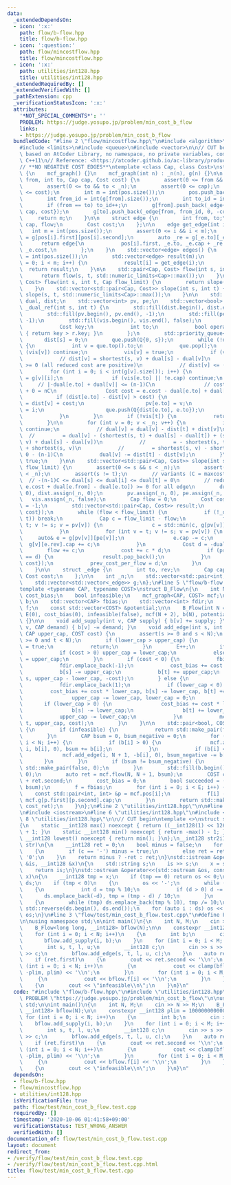 ```yaml
---
data:
  _extendedDependsOn:
  - icon: ':x:'
    path: flow/b-flow.hpp
    title: flow/b-flow.hpp
  - icon: ':question:'
    path: flow/mincostflow.hpp
    title: flow/mincostflow.hpp
  - icon: ':x:'
    path: utilities/int128.hpp
    title: utilities/int128.hpp
  _extendedRequiredBy: []
  _extendedVerifiedWith: []
  _pathExtension: cpp
  _verificationStatusIcon: ':x:'
  attributes:
    '*NOT_SPECIAL_COMMENTS*': ''
    PROBLEM: https://judge.yosupo.jp/problem/min_cost_b_flow
    links:
    - https://judge.yosupo.jp/problem/min_cost_b_flow
  bundledCode: "#line 2 \"flow/mincostflow.hpp\"\n#include <algorithm>\n#include <cassert>\n\
    #include <limits>\n#include <queue>\n#include <vector>\n\n// CUT begin\n// MinCostFlow\
    \ based on AtCoder Library, no namespace, no private variables, compatible with\
    \ C++11\n// Reference: <https://atcoder.github.io/ac-library/production/document_ja/mincostflow.html>\n\
    // **NO NEGATIVE COST EDGES**\ntemplate <class Cap, class Cost>\nstruct mcf_graph\
    \ {\n    mcf_graph() {}\n    mcf_graph(int n) : _n(n), g(n) {}\n\n    int add_edge(int\
    \ from, int to, Cap cap, Cost cost) {\n        assert(0 <= from && from < _n);\n\
    \        assert(0 <= to && to < _n);\n        assert(0 <= cap);\n        assert(0\
    \ <= cost);\n        int m = int(pos.size());\n        pos.push_back({from, int(g[from].size())});\n\
    \        int from_id = int(g[from].size());\n        int to_id = int(g[to].size());\n\
    \        if (from == to) to_id++;\n        g[from].push_back(_edge{to, to_id,\
    \ cap, cost});\n        g[to].push_back(_edge{from, from_id, 0, -cost});\n   \
    \     return m;\n    }\n\n    struct edge {\n        int from, to;\n        Cap\
    \ cap, flow;\n        Cost cost;\n    };\n\n    edge get_edge(int i) {\n     \
    \   int m = int(pos.size());\n        assert(0 <= i && i < m);\n        auto _e\
    \ = g[pos[i].first][pos[i].second];\n        auto _re = g[_e.to][_e.rev];\n  \
    \      return edge{\n            pos[i].first, _e.to, _e.cap + _re.cap, _re.cap,\
    \ _e.cost,\n        };\n    }\n    std::vector<edge> edges() {\n        int m\
    \ = int(pos.size());\n        std::vector<edge> result(m);\n        for (int i\
    \ = 0; i < m; i++) {\n            result[i] = get_edge(i);\n        }\n      \
    \  return result;\n    }\n\n    std::pair<Cap, Cost> flow(int s, int t) {\n  \
    \      return flow(s, t, std::numeric_limits<Cap>::max());\n    }\n    std::pair<Cap,\
    \ Cost> flow(int s, int t, Cap flow_limit) {\n        return slope(s, t, flow_limit).back();\n\
    \    }\n    std::vector<std::pair<Cap, Cost>> slope(int s, int t) {\n        return\
    \ slope(s, t, std::numeric_limits<Cap>::max());\n    }\n\n    std::vector<Cost>\
    \ dual, dist;\n    std::vector<int> pv, pe;\n    std::vector<bool> vis;\n    bool\
    \ _dual_ref(int s, int t) {\n        std::fill(dist.begin(), dist.end(), std::numeric_limits<Cost>::max());\n\
    \        std::fill(pv.begin(), pv.end(), -1);\n        std::fill(pe.begin(), pe.end(),\
    \ -1);\n        std::fill(vis.begin(), vis.end(), false);\n        struct Q {\n\
    \            Cost key;\n            int to;\n            bool operator<(Q r) const\
    \ { return key > r.key; }\n        };\n        std::priority_queue<Q> que;\n \
    \       dist[s] = 0;\n        que.push(Q{0, s});\n        while (!que.empty())\
    \ {\n            int v = que.top().to;\n            que.pop();\n            if\
    \ (vis[v]) continue;\n            vis[v] = true;\n            if (v == t) break;\n\
    \            // dist[v] = shortest(s, v) + dual[s] - dual[v]\n            // dist[v]\
    \ >= 0 (all reduced cost are positive)\n            // dist[v] <= (n-1)C\n   \
    \         for (int i = 0; i < int(g[v].size()); i++) {\n                auto e\
    \ = g[v][i];\n                if (vis[e.to] || !e.cap) continue;\n           \
    \     // |-dual[e.to] + dual[v]| <= (n-1)C\n                // cost <= C - -(n-1)C\
    \ + 0 = nC\n                Cost cost = e.cost - dual[e.to] + dual[v];\n     \
    \           if (dist[e.to] - dist[v] > cost) {\n                    dist[e.to]\
    \ = dist[v] + cost;\n                    pv[e.to] = v;\n                    pe[e.to]\
    \ = i;\n                    que.push(Q{dist[e.to], e.to});\n                }\n\
    \            }\n        }\n        if (!vis[t]) {\n            return false;\n\
    \        }\n\n        for (int v = 0; v < _n; v++) {\n            if (!vis[v])\
    \ continue;\n            // dual[v] = dual[v] - dist[t] + dist[v]\n          \
    \  //         = dual[v] - (shortest(s, t) + dual[s] - dual[t]) + (shortest(s,\
    \ v) + dual[s] - dual[v])\n            //         = - shortest(s, t) + dual[t]\
    \ + shortest(s, v)\n            //         = shortest(s, v) - shortest(s, t) >=\
    \ 0 - (n-1)C\n            dual[v] -= dist[t] - dist[v];\n        }\n        return\
    \ true;\n    }\n\n    std::vector<std::pair<Cap, Cost>> slope(int s, int t, Cap\
    \ flow_limit) {\n        assert(0 <= s && s < _n);\n        assert(0 <= t && t\
    \ < _n);\n        assert(s != t);\n        // variants (C = maxcost):\n      \
    \  // -(n-1)C <= dual[s] <= dual[i] <= dual[t] = 0\n        // reduced cost (=\
    \ e.cost + dual[e.from] - dual[e.to]) >= 0 for all edge\n        dual.assign(_n,\
    \ 0), dist.assign(_n, 0);\n        pv.assign(_n, 0), pe.assign(_n, 0);\n     \
    \   vis.assign(_n, false);\n        Cap flow = 0;\n        Cost cost = 0, prev_cost_per_flow\
    \ = -1;\n        std::vector<std::pair<Cap, Cost>> result;\n        result.push_back({flow,\
    \ cost});\n        while (flow < flow_limit) {\n            if (!_dual_ref(s,\
    \ t)) break;\n            Cap c = flow_limit - flow;\n            for (int v =\
    \ t; v != s; v = pv[v]) {\n                c = std::min(c, g[pv[v]][pe[v]].cap);\n\
    \            }\n            for (int v = t; v != s; v = pv[v]) {\n           \
    \     auto& e = g[pv[v]][pe[v]];\n                e.cap -= c;\n              \
    \  g[v][e.rev].cap += c;\n            }\n            Cost d = -dual[s];\n    \
    \        flow += c;\n            cost += c * d;\n            if (prev_cost_per_flow\
    \ == d) {\n                result.pop_back();\n            }\n            result.push_back({flow,\
    \ cost});\n            prev_cost_per_flow = d;\n        }\n        return result;\n\
    \    }\n\n    struct _edge {\n        int to, rev;\n        Cap cap;\n       \
    \ Cost cost;\n    };\n\n    int _n;\n    std::vector<std::pair<int, int>> pos;\n\
    \    std::vector<std::vector<_edge>> g;\n};\n#line 5 \"flow/b-flow.hpp\"\n\n\n\
    template <typename CAP, typename COST>\nstruct B_Flow\n{\n    int N, E;\n    COST\
    \ cost_bias;\n    bool infeasible;\n    mcf_graph<CAP, COST> mcf;\n    std::vector<CAP>\
    \ b;\n    std::vector<CAP> fbias;\n    std::vector<int> fdir;\n    std::vector<CAP>\
    \ f;\n    const std::vector<COST> &potential;\n\n    B_Flow(int N = 0) : N(N),\
    \ E(0), cost_bias(0), infeasible(false), mcf(N + 2), b(N), potential(mcf.dual)\
    \ {}\n\n    void add_supply(int v, CAP supply) { b[v] += supply; }\n    void add_demand(int\
    \ v, CAP demand) { b[v] -= demand; }\n    void add_edge(int s, int t, CAP lower_cap,\
    \ CAP upper_cap, COST cost) {\n        assert(s >= 0 and s < N);\n        assert(t\
    \ >= 0 and t < N);\n        if (lower_cap > upper_cap) {\n            infeasible\
    \ = true;\n            return;\n        }\n        E++;\n        if (s == t) {\n\
    \            if (cost > 0) upper_cap = lower_cap;\n            else lower_cap\
    \ = upper_cap;\n        }\n        if (cost < 0) {\n            fbias.emplace_back(lower_cap);\n\
    \            fdir.emplace_back(-1);\n            cost_bias += cost * upper_cap;\n\
    \            b[s] -= upper_cap;\n            b[t] += upper_cap;\n            mcf.add_edge(t,\
    \ s, upper_cap - lower_cap, -cost);\n        } else {\n            fbias.emplace_back(upper_cap);\n\
    \            fdir.emplace_back(1);\n            if (lower_cap < 0) {\n       \
    \         cost_bias += cost * lower_cap, b[s] -= lower_cap, b[t] += lower_cap;\n\
    \                upper_cap -= lower_cap, lower_cap = 0;\n            }\n     \
    \       if (lower_cap > 0) {\n                cost_bias += cost * lower_cap;\n\
    \                b[s] -= lower_cap;\n                b[t] += lower_cap;\n    \
    \            upper_cap -= lower_cap;\n            }\n            mcf.add_edge(s,\
    \ t, upper_cap, cost);\n        }\n    }\n\n    std::pair<bool, COST> solve()\
    \ {\n        if (infeasible) {\n            return std::make_pair(false, 0);\n\
    \        }\n        CAP bsum = 0, bsum_negative = 0;\n        for (int i = 0;\
    \ i < N; i++) {\n            if (b[i] > 0) {\n                mcf.add_edge(N,\
    \ i, b[i], 0), bsum += b[i];\n            }\n            if (b[i] < 0) {\n   \
    \             mcf.add_edge(i, N + 1, -b[i], 0), bsum_negative -= b[i];\n     \
    \       }\n        }\n        if (bsum != bsum_negative) {\n            return\
    \ std::make_pair(false, 0);\n        }\n        std::fill(b.begin(), b.end(),\
    \ 0);\n        auto ret = mcf.flow(N, N + 1, bsum);\n        COST cost_ret = cost_bias\
    \ + ret.second;\n        cost_bias = 0;\n        bool succeeded = (ret.first ==\
    \ bsum);\n        f = fbias;\n        for (int i = 0; i < E; i++) {\n        \
    \    const std::pair<int, int> &p = mcf.pos[i];\n            f[i] -= fdir[i] *\
    \ mcf.g[p.first][p.second].cap;\n        }\n        return std::make_pair(succeeded,\
    \ cost_ret);\n    }\n};\n#line 2 \"utilities/int128.hpp\"\n\n#line 4 \"utilities/int128.hpp\"\
    \n#include <iostream>\n#line 6 \"utilities/int128.hpp\"\n#include <string>\n#line\
    \ 8 \"utilities/int128.hpp\"\n\n// CUT begin\ntemplate <>\nstruct std::numeric_limits<__int128>\n\
    {\n    static __int128 max() noexcept { return ((__int128(1) << 126) - 1) * 2\
    \ + 1; }\n    static __int128 min() noexcept { return -max() - 1; }\n    static\
    \ __int128 lowest() noexcept { return min(); }\n};\n__int128 str2i128(std::string\
    \ str)\n{\n    __int128 ret = 0;\n    bool minus = false;\n    for (auto c : str)\n\
    \    {\n        if (c == '-') minus = true;\n        else ret = ret * 10 + c -\
    \ '0';\n    }\n    return minus ? -ret : ret;\n}\nstd::istream &operator>>(std::istream\
    \ &is, __int128 &x)\n{\n    std::string s;\n    is >> s;\n    x = str2i128(s);\n\
    \    return is;\n}\nstd::ostream &operator<<(std::ostream &os, const __int128&\
    \ x)\n{\n    __int128 tmp = x;\n    if (tmp == 0) return os << 0;\n    std::vector<int>\
    \ ds;\n    if (tmp < 0)\n    {\n        os << '-';\n        while (tmp)\n    \
    \    {\n            int d = tmp % 10;\n            if (d > 0) d -= 10;\n     \
    \       ds.emplace_back(-d), tmp = (tmp - d) / 10;\n        }\n    }\n    else\n\
    \    {\n        while (tmp) ds.emplace_back(tmp % 10), tmp /= 10;\n    }\n   \
    \ std::reverse(ds.begin(), ds.end());\n    for (auto i : ds) os << i;\n    return\
    \ os;\n}\n#line 3 \"flow/test/min_cost_b_flow.test.cpp\"\n#define PROBLEM \"https://judge.yosupo.jp/problem/min_cost_b_flow\"\
    \n\nusing namespace std;\n\nint main()\n{\n    int N, M;\n    cin >> N >> M;\n\
    \    B_Flow<long long, __int128> bflow(N);\n\n    constexpr __int128 plim = 1000000000000000;\n\
    \    for (int i = 0; i < N; i++)\n    {\n        int b;\n        cin >> b;\n \
    \       bflow.add_supply(i, b);\n    }\n    for (int i = 0; i < M; i++)\n    {\n\
    \        int s, t, l, u;\n        __int128 c;\n        cin >> s >> t >> l >> u\
    \ >> c;\n        bflow.add_edge(s, t, l, u, c);\n    }\n    auto ret = bflow.solve();\n\
    \    if (ret.first)\n    {\n        cout << ret.second << '\\n';\n        for\
    \ (int i = 0; i < N; i++)\n        {\n            cout << clamp(bflow.potential[i],\
    \ -plim, plim) << '\\n';\n        }\n        for (int i = 0; i < M; i++)\n   \
    \     {\n            cout << bflow.f[i] << '\\n';\n        }\n    }\n    else\n\
    \    {\n        cout << \"infeasible\\n\";\n    }\n}\n"
  code: "#include \"flow/b-flow.hpp\"\n#include \"utilities/int128.hpp\"\n#define\
    \ PROBLEM \"https://judge.yosupo.jp/problem/min_cost_b_flow\"\n\nusing namespace\
    \ std;\n\nint main()\n{\n    int N, M;\n    cin >> N >> M;\n    B_Flow<long long,\
    \ __int128> bflow(N);\n\n    constexpr __int128 plim = 1000000000000000;\n   \
    \ for (int i = 0; i < N; i++)\n    {\n        int b;\n        cin >> b;\n    \
    \    bflow.add_supply(i, b);\n    }\n    for (int i = 0; i < M; i++)\n    {\n\
    \        int s, t, l, u;\n        __int128 c;\n        cin >> s >> t >> l >> u\
    \ >> c;\n        bflow.add_edge(s, t, l, u, c);\n    }\n    auto ret = bflow.solve();\n\
    \    if (ret.first)\n    {\n        cout << ret.second << '\\n';\n        for\
    \ (int i = 0; i < N; i++)\n        {\n            cout << clamp(bflow.potential[i],\
    \ -plim, plim) << '\\n';\n        }\n        for (int i = 0; i < M; i++)\n   \
    \     {\n            cout << bflow.f[i] << '\\n';\n        }\n    }\n    else\n\
    \    {\n        cout << \"infeasible\\n\";\n    }\n}\n"
  dependsOn:
  - flow/b-flow.hpp
  - flow/mincostflow.hpp
  - utilities/int128.hpp
  isVerificationFile: true
  path: flow/test/min_cost_b_flow.test.cpp
  requiredBy: []
  timestamp: '2020-10-06 01:41:58+09:00'
  verificationStatus: TEST_WRONG_ANSWER
  verifiedWith: []
documentation_of: flow/test/min_cost_b_flow.test.cpp
layout: document
redirect_from:
- /verify/flow/test/min_cost_b_flow.test.cpp
- /verify/flow/test/min_cost_b_flow.test.cpp.html
title: flow/test/min_cost_b_flow.test.cpp
---
```

